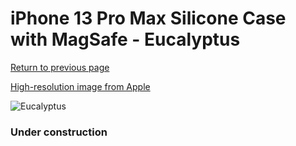 # iPhone 13 Pro Max Silicone Case with MagSafe - Eucalyptus

[Return to previous page](/iphone_13)

[High-resolution image from Apple](https://store.storeimages.cdn-apple.com/8756/as-images.apple.com/is/MN6C3?wid=4500&hei=4500&fmt=png)

<div style="width: 384px"><img src="/everypreview/MN6C3.png" alt="Eucalyptus"></div>

### Under construction
